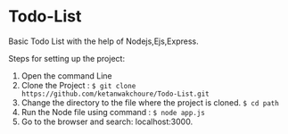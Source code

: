 # Todo-List
Basic Todo List with the help of Nodejs,Ejs,Express.

Steps for setting up the project:

1. Open the command Line 
2. Clone the Project : 
`$ git clone https://github.com/ketanwakchoure/Todo-List.git`
3. Change the directory to the file where the project is cloned. 
`$ cd path`
4. Run the Node file using command : 
`$ node app.js`
5. Go to the browser and search: localhost:3000.
